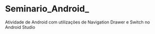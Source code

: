 # Seminario_Android_

Atividade de Android com utilizações de Navigation Drawer e Switch no Android Studio

